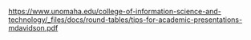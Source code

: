 https://www.unomaha.edu/college-of-information-science-and-technology/_files/docs/round-tables/tips-for-academic-presentations-mdavidson.pdf
